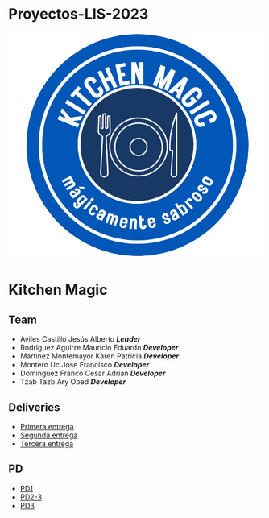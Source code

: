 # Proyectos-LIS-2023

![Logo](https://github.com/Laimlobering/Proyectos-LIS-2023/blob/Tercera_entrega/Assets/logo.jpeg)

# Kitchen Magic

## Team
- Aviles Castillo Jesús Alberto __*Leader*__
- Rodriguez Aguirre Mauricio Eduardo _**Developer**_
- Martinez Montemayor Karen Patricia __*Developer*__
- Montero Uc Jose Francisco __*Developer*__
- Dominguez Franco Cesar Adrian __*Developer*__
- Tzab Tazb Ary Obed __*Developer*__

## Deliveries
- [Primera entrega](https://github.com/Laimlobering/Proyectos-LIS-2023/tree/Primera_entrega)
- [Segunda entrega](https://github.com/Laimlobering/Proyectos-LIS-2023/tree/Segunda_entrega)
- [Tercera entrega](https://github.com/Laimlobering/Proyectos-LIS-2023/tree/Tercera_entrega)

## PD
- [PD1](https://github.com/Laimlobering/Proyectos-LIS-2023/tree/PD-1)
- [PD2-3](https://github.com/Laimlobering/Proyectos-LIS-2023/tree/PD-2-3)
- [PD3](https://github.com/Laimlobering/Proyectos-LIS-2023/tree/PD-3)


